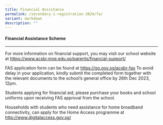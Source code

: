 ```yaml
---
title: Financial Assistance
permalink: /secondary-1-registration-2024/fa/
variant: markdown
description: ""
---
```

#### **Financial Assistance Scheme** ####
-------------------------------

For more information on financial support, you may visit our school website at https://www.acsbr.moe.edu.sg/parents/financial-support/ 

FAS application form can be found at https://go.gov.sg/acsbr-fas
To avoid delay in your application, kindly submit the completed form together with the relevant documents to the school’s general office by 26th Dec 2023, 12pm. 
 
Students applying for financial aid, please purchase your books and school uniforms upon receiving FAS approval from the school. 

Households with students who need assistance for home broadband connectivity, can apply for the Home Access programme at http://www.digitalaccess.gov.sg/ 
